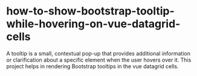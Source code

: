 # how-to-show-bootstrap-tooltip-while-hovering-on-vue-datagrid-cells
A tooltip is a small, contextual pop-up that provides additional information or clarification about a specific element when the user hovers over it. This project helps in rendering Bootstrap tooltips in the vue datagrid cells. 
